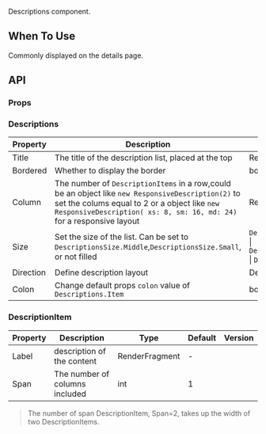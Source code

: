 Descriptions component.

## When To Use

Commonly displayed on the details page.

## API

### Props

### Descriptions

| Property | Description | Type | Default | Version |
| --- | --- | --- | --- | --- |
| Title | The title of the description list, placed at the top | RenderFragment | - |  |
| Bordered | Whether to display the border | bool | false |  |
| Column | The number of `DescriptionItems` in a row,could be an object like `new ResponsiveDescription(2)` to set the colums equal to 2 or a object like `new ResponsiveDescription( xs: 8, sm: 16, md: 24)` for a responsive layout| ResponsiveDescription | 3 or  when more values are given fills values with { xs: 1,  sm: 2,  md: 3,  lg: 3,  xl: 3,  xxl: 3} |  |
| Size | Set the size of the list. Can be set to `DescriptionsSize.Middle`,`DescriptionsSize.Small`, or not filled | `DescriptionsSize.Default` \| `DescriptionsSize.Middle` \| `DescriptionsSize.Small` | DescriptionsSize.Default |  |
| Direction | Define description layout | DescriptionsDirection | DescriptionsDirection.Horizontal |  |
| Colon | Change default props `colon` value of `Descriptions.Item` | bool | true |  |

### DescriptionItem

| Property | Description                    | Type      | Default | Version |
| -------- | ------------------------------ | --------- | ------- | ------- |
| Label    | description of the content     | RenderFragment | -       |         |
| Span     | The number of columns included | int    | 1       |         |

> The number of span DescriptionItem, Span=2, takes up the width of two DescriptionItems.